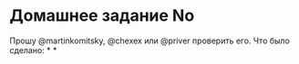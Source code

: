 # Домашнее задание No
Прошу @martinkomitsky, @chexex или @priver проверить его.
Что было сделано:
*
*
